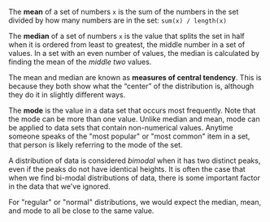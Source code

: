 The **mean** of a set of numbers `x` is the sum of the numbers in the set divided by how many numbers are in the set: `sum(x) / length(x)`

The **median** of a set of numbers `x` is the value that splits the set in half when it is ordered from least to greatest, the middle number in a set of values.
In a set with an even number of values, the median is calculated by finding the mean of the _middle two_ values.

The mean and median are known as **measures of central tendency**. This is because they both show what the “center” of the distribution is, although they do it in slightly different ways.

The **mode** is the value in a data set that occurs most frequently. Note that the mode can be more than one value. Unlike median and mean, mode can be applied to data sets that contain non-numerical values. Anytime someone speaks of the "most popular" or "most common" item in a set, that person is likely referring to the mode of the set.

A distribution of data is considered _bimodal_ when it has two distinct peaks, even if the peaks do not have identical heights. It is often the case that when we find bi-modal distributions of data, there is some important factor in the data that we've ignored.

For "regular" or "normal" distributions, we would expect the median, mean, and mode to all be close to the same value. 


